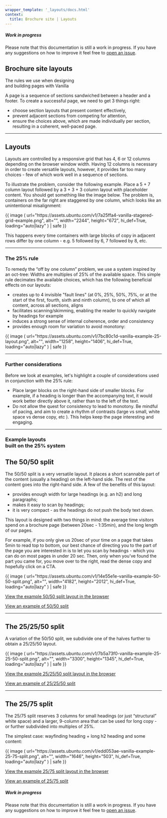 ```yaml
---
wrapper_template: '_layouts/docs.html'
context:
  title: Brochure site | Layouts
---
```


<div class="p-notification--caution">
  <div class="p-notification__content">
    <h5 class="p-notification__title">Work in progress</h5>
    <p class="p-notification__message">Please note that this documentation is still a work in progress. If you have any suggestions on how to improve it feel free to <a href="https://github.com/canonical/vanilla-framework/issues/new">open an issue</a>.</p>
  </div>
</div>

<section class="p-strip">
  <div class="row--25-75">
    <div class="col">
      <h1 class="p-heading--2 u-no-margin--bottom">
        <strong>
          Brochure site layouts
        </strong>
      </h1>
      <p class="p-heading--2">
        The rules we use when designing<br class="u-hide--small"> and building pages with Vanilla
      </p>
    </div>
  </div>
</section>

<section class="p-section">
  <div class="row--25-75">
    <div class="col">
      <p class="u-no-margin--bottom">
        A page is a sequence of sections sandwiched between a header and a footer. To create a successful page, we need to get 3 things right:
      <p>
      <ul class="p-list--divided u-text-max-width">
        <li class="p-list__item has-bullet">choose section layouts that present content effectively,</li>
        <li class="p-list__item has-bullet">prevent adjacent sections from competing for attention,</li>
        <li class="p-list__item has-bullet">ensure the choices above, which are made individually per section, resulting in a coherent, well-paced page.</li>
      </ul>
    </div>
  </div>
</section>

<section class="p-section">
  <div class="row">
    <hr class="p-rule">
  </div>
  <div class="row--25-75">
    <div class="col">
      <div class="p-section--shallow">
        <h2>Layouts</h2>
      </div>
      <div class="p-section--shallow">
        <p>
          Layouts are controlled by a responsive grid that has 4, 6 or 12 columns depending on the browser window width.
          Having 12 columns is necessary in order to create versatile layouts, however, it provides far too many choices - few of which work well in a sequence of sections.
        </p>
        <p>
          To illustrate the problem, consider the following example. Place a 5 + 7 column layout followed by a 3 + 3 + 3 column layout with placeholder content. You should get something like the image below. The problem is, containers on the far right are staggered by one column, which looks like an unintentional misalignment:
        </p>
          {{ image (
            url="https://assets.ubuntu.com/v1/7a25ffa4-vanilla-stagered-grid-example.png",
            alt="",
            width="2244",
            height="672",
            hi_def=True,
            loading="auto|lazy"
            ) | safe
          }}
          <p>This happens every time containers with large blocks of copy in adjacent rows differ by one column - e.g. 5 followed by 6, 7 followed by 8, etc.</p>
      </div>
    </div>
  </div>
</section>

<section class="p-section">
  <div class="row">
    <hr class="p-rule">
  </div>
  <div class="row--25-75">
    <div class="col">
      <h3 class="p-muted-heading">The 25% rule</h3>
    </div>
    <div class="col">
      <p>To remedy the “off by one column” problem, we use a system inspired by an oct-tree: Widths are multiples of 25% of the available space. This simple rule decimates the available choices, which has the following beneficial effects on our layouts:</p>
      <ul class="p-list--divided u-text-max-width">
        <li class="p-list__item has-bullet">creates up to 4 invisible "fault lines" (at 0%, 25%, 50%, 75%, or at the start of the first, fourth, sixth and ninth column), to one of which all content, across all sections, aligns</li>
        <li class="p-list__item has-bullet">facilitates scanning/skimming, enabling the reader to quickly navigate by headings for example </li>
        <li class="p-list__item has-bullet">induces a strong sense of internal coherence, order and consistency</li>
        <li class="p-list__item has-bullet">provides enough room for variation to avoid monotony:</li>
      </ul>
      {{ image (
        url="https://assets.ubuntu.com/v1/7bc80c1d-vanilla-example-25-layout.png",
        alt="",
        width="1258",
        height="1406",
        hi_def=True,
        loading="auto|lazy"
        ) | safe
      }}
    </div>
  </div>
</section>

<section class="p-section">
  <div class="row">
    <hr class="p-rule">
  </div>
  <div class="row--25-75">
    <div class="col">
      <h3 class="p-muted-heading">Further considerations</h3>
    </div>
    <div class="col">
      <p>Before we look at examples, let's highlight a couple of considerations used in conjunction with the 25% rule:</p>
      <ul class="p-list--divided u-text-max-width">
        <li class="p-list__item has-bullet">Place larger blocks on the right-hand side of smaller blocks.  For example, if a heading is longer than the accompanying text, it would work better directly above it, rather than to the left of the text.</li>
        <li class="p-list__item has-bullet">Do not allow the quest for consistency to lead to monotony. Be mindful of pacing, and aim to create a rhythm of contrasts (large vs small, white space vs dense copy, etc ). This helps keep the page interesting and engaging.</li>
      </ul>
    </div>
  </div>
</section>

<section class="p-section">
  <div class="row">
    <hr class="p-rule">
  </div>
  <div class="row--25-75">
    <div class="col">
      <h3 class="p-muted-heading">Example layouts<br class="u-hide--small"> built on the 25% system</h3>
    </div>
    <div class="col">
      <h2>
          The 50/50 split
      </h2>
      <p>The 50/50 split is a very versatile layout. It places a short scannable part of the content (usually a heading) on the left-hand side. The rest of the content goes into the right-hand side. A few of the benefits of this layout:</p>
      <ul class="p-list--divided u-text-max-width">
        <li class="p-list__item has-bullet">provides enough width for large headings (e.g. an h2) and long paragraphs;</li>
        <li class="p-list__item has-bullet">makes it easy to scan by headings;</li>
<li class="p-list__item has-bullet">
it is very compact - as the headings do not push the body text down.</li>
      </ul>
      <p>This layout is designed with two things in mind: the average time visitors spend on a brochure page (between 20sec - 1:35min), and the long length of our pages.</p>
      <p>For example, if you only give us 20sec of your time on a page that takes 5min to read top to bottom, our best chance of directing you to the part of the page you are interested in is to let you scan by headings - which you can do on most pages in under 20 sec. Then, only when you’ve found the part you came for, you move over to the right,  read the dense copy and hopefully click on a CTA.</p>
      {{ image (
        url="https://assets.ubuntu.com/v1/14e55e1e-vanilla-example-50-50-split.png",
        alt="",
        width="4182",
        height="2012",
        hi_def=True,
        loading="auto|lazy"
        ) | safe
      }}
      <p><a href="/docs/examples/layouts/brochure-site/50-50-split">View the example 50/50 split layout in the browser</a></p>
    </div>
  </div>
  <div class="embedded-example"><a href="/docs/examples/layouts/brochure-site/50-50-split-structure" class="js-example">View an example of 50/50 split</a></div>
</section>

<section class="p-section">
  <div class="row--25-75">
    <div class="col">
      <hr class="p-rule">
      <h2>
          The 25/25/50 split
      </h2>
      <p>A variation of the 50/50 split, we subdivide one of the halves further to obtain a 25/25/50 layout.</p>
      {{ image (
        url="https://assets.ubuntu.com/v1/7b5a73f0-vanilla-example-25-25-50-split.png",
        alt="",
        width="3300",
        height="1345",
        hi_def=True,
        loading="auto|lazy"
        ) | safe
      }}
      <p><a href="/docs/examples/layouts/brochure-site/25-25-50-split">View the example 25/25/50 split layout in the browser</a></p>
    </div>
  </div>
  <div class="embedded-example"><a href="/docs/examples/layouts/brochure-site/25-25-50-split-structure" class="js-example">View an example of 25/25/50 split</a></div>
</section>

<section class="p-section">
  <div class="row--25-75">
    <div class="col">
      <hr class="p-rule">
      <h2>
          The 25/75 split
      </h2>
      <p>The 25/75 split reserves 3 columns for small headings (or just “structural” white space) and a larger, 9-column area that can be used for long copy - or further subdivided into multiples of 25%.
      </p>
      <p>The simplest case: wayfinding heading + long h2 heading and some content:</p>
      {{ image (
        url="https://assets.ubuntu.com/v1/edd053ae-vanilla-example-25-75-split.png",
        alt="",
        width="1646",
        height="503",
        hi_def=True,
        loading="auto|lazy"
        ) | safe
      }}
      <p><a href="/docs/examples/layouts/brochure-site/25-75-split">View the example 25/75 split layout in the browser</a></p>
    </div>
  </div>
  <div class="embedded-example"><a href="/docs/examples/layouts/brochure-site/25-75-split-structure" class="js-example">View an example of 25/75 split</a></div>
</section>

<div class="p-notification--caution">
  <div class="p-notification__content">
    <h5 class="p-notification__title">Work in progress</h5>
    <p class="p-notification__message">Please note that this documentation is still a work in progress. If you have any suggestions on how to improve it feel free to <a href="https://github.com/canonical/vanilla-framework/issues/new">open an issue</a>.</p>
  </div>
</div>
